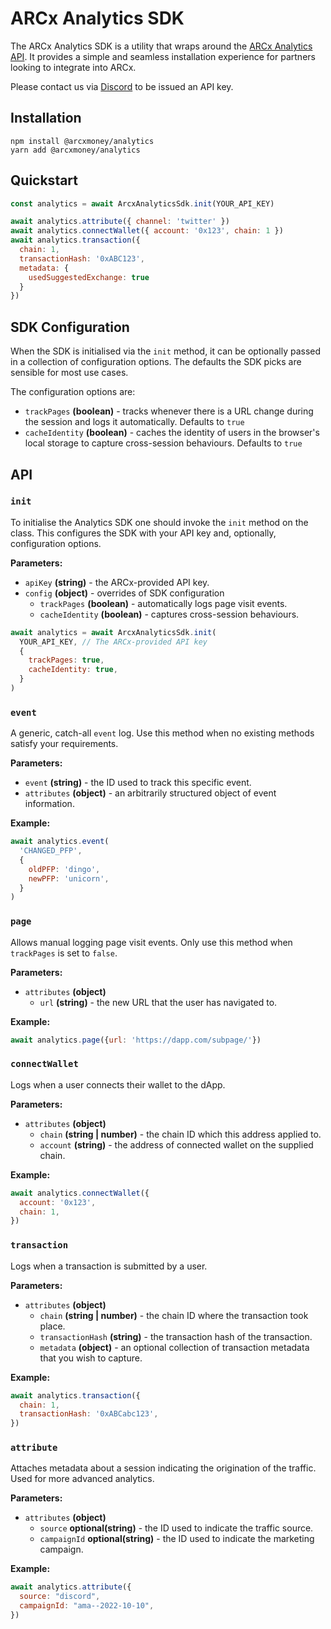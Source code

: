 # ARCx Analytics SDK

The ARCx Analytics SDK is a utility that wraps around the 
[ARCx Analytics API](https://docs.arcx.money/#tag--analytics). It provides a
simple and seamless installation experience for partners looking to integrate
into ARCx.

Please contact us via [Discord](https://discord.gg/hfrbGzPyK8) to be issued an 
API key.

## Installation

```cli
npm install @arcxmoney/analytics
yarn add @arcxmoney/analytics
```

## Quickstart

```js
const analytics = await ArcxAnalyticsSdk.init(YOUR_API_KEY)

await analytics.attribute({ channel: 'twitter' })
await analytics.connectWallet({ account: '0x123', chain: 1 })
await analytics.transaction({
  chain: 1, 
  transactionHash: '0xABC123', 
  metadata: {
    usedSuggestedExchange: true
  }
})
```

## SDK Configuration
When the SDK is initialised via the `init` method, it can be optionally passed 
in a collection of configuration options.  The defaults the SDK picks are sensible for most use cases.

The configuration options are:

- `trackPages` **(boolean)** - tracks whenever there is a URL change during the session and logs it automatically. Defaults to `true`
- `cacheIdentity` **(boolean)** - caches the identity of users in the browser's local storage to capture cross-session behaviours. Defaults to `true`

## API

### `init`
To initialise the Analytics SDK one should invoke the `init` method on the 
class. This configures the SDK with your API key and, optionally, configuration
options.

**Parameters:**

- `apiKey` **(string)** - the ARCx-provided API key.
- `config` **(object)** - overrides of SDK configuration
  - `trackPages` **(boolean)** - automatically logs page visit events.
  - `cacheIdentity` **(boolean)** - captures cross-session behaviours.

```js
await analytics = await ArcxAnalyticsSdk.init(
  YOUR_API_KEY, // The ARCx-provided API key
  {
    trackPages: true,
    cacheIdentity: true,
  }
)
```

### `event`
A generic, catch-all `event` log. Use this method when no existing methods 
satisfy your requirements.

**Parameters:**

- `event` **(string)** - the ID used to track this specific event.
- `attributes` **(object)** - an arbitrarily structured object of event information.

**Example:**

```js
await analytics.event(
  'CHANGED_PFP',
  {
    oldPFP: 'dingo',
    newPFP: 'unicorn', 
  }
)
```

### `page`
Allows manual logging page visit events. Only use this method when `trackPages` 
is set to `false`. 

**Parameters:**

- `attributes` **(object)**
  - `url` **(string)** - the new URL that the user has navigated to.

**Example:**

```js
await analytics.page({url: 'https://dapp.com/subpage/'})
```

### `connectWallet`
Logs when a user connects their wallet to the dApp.

**Parameters:**

- `attributes` **(object)**
  - `chain` **(string | number)** - the chain ID which this address applied to.
  - `account` **(string)** - the address of connected wallet on the supplied chain.

**Example:**

```js
await analytics.connectWallet({
  account: '0x123',
  chain: 1,
})
```

### `transaction`
Logs when a transaction is submitted by a user. 

**Parameters:**

- `attributes` **(object)**
  - `chain` **(string | number)** - the chain ID where the transaction took place.
  - `transactionHash` **(string)** - the transaction hash of the transaction.
  - `metadata` **(object)** - an optional collection of transaction metadata that you wish to capture.

**Example:**

```js
await analytics.transaction({
  chain: 1,
  transactionHash: '0xABCabc123',
})
```

### `attribute`
Attaches metadata about a session indicating the origination of the traffic. 
Used for more advanced analytics.

**Parameters:**

- `attributes` **(object)**
  - `source` **optional(string)** - the ID used to indicate the traffic source.
  - `campaignId` **optional(string)** - the ID used to indicate the marketing campaign.

**Example:**

```js
await analytics.attribute({
  source: "discord",
  campaignId: "ama--2022-10-10",
})
```